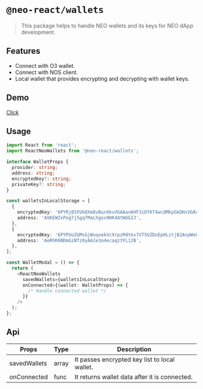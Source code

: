 # `@neo-react/wallets`

>This package helps to handle NEO wallets and its keys for NEO dApp development.

## Features

- Connect with O3 wallet.
- Connect with NOS client.
- Local wallet that provides encrypting and decrypting with wallet keys.

## Demo
[Click](https://codesandbox.io/s/neo-reactwallets-8d4hw)

## Usage

```typescript
import React from 'react';
import ReactNeoWallets from '@neo-react/wallets';

interface WalletProps {
  provider: string;
  address: string;
  encryptedKey?: string;
  privateKey?: string;
}

const walletsInLocalStorage = [
  {
    encryptedKey: '6PYRj8SFUkDXm8vBunXkvVGAAan6HF3iDfKT4wcQMkpGkDHsVG8cbD9eSi',
    address: 'AVKEWZxPog7j5gqfMoLhgox9HK44tWUG2J',
  },
  {
    encryptedKey: '6PYPUoZGMsGjWuqxekVcXrpzMdtks7VTSUZDoEpHLitjB2AnpWeLbpk2Dp',
    address: 'AeRhK6NDmGiNTz8yAAJe3o4ecaqztFL12B',
  },
];

const WalletModal = () => {
  return (
    <ReactNeoWallets
      savedWallets={walletsInLocalStorage}
      onConnected={(wallet: WalletProps) => {
        /* Handle connected wallet */
      }}
    />
  );
};
```

## Api

| Props | Type | Description |
| --- | ---  | --- |
| savedWallets | array | It passes encrypted key list to local wallet.
| onConnected | func | It returns wallet data after it is connected.


